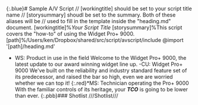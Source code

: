 {:.blue}# Sample A/V Script
// [workingtitle] should be set to your script title name
// [storysummary] shoudl be set to the summary. Both of these aliases will be
// used to fill in the template inside the "heading.md" document.
[workingtitle]%*Your Script Title*
[storysummary]%This script covers the "how-to" of using the Widget Pro+ 9000.
[path]%/Users/ken/Dropbox/shared/src/script/avscript/include
@import '[path]/heading.md'

- WS: Product in use in the field
Welcome to the Widget Pro+ 9000, the latest update to our award winning widget line up.
-CU: Widget Pro+ 9000
We've built on the reliability and industry standard feature set of its predecessor, and raised the bar so high, even we are worried whether we can top it!
{:.red}*MS: Technician operating the Pro+ 9000
With the familiar controls of its heritage, your ***TCO*** is going to be lower than ever.
{:.pbb}### Shotlist
///Shotlist///
